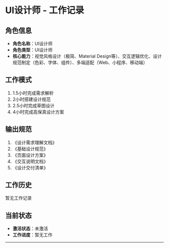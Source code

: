# UI设计师 - 工作记录



## 角色信息

- **角色名称**：UI设计师
- **角色类型**：UI设计师
- **核心能力**：视觉风格设计（极简、Material Design等）、交互逻辑优化、设计规范制定（色彩、字体、组件）、多端适配（Web、小程序、移动端）

## 工作模式

1. 1.5小时完成需求解析
2. 2小时搭建设计规范
3. 2.5小时完成草图设计
4. 4小时完成高保真设计方案

## 输出规范

1. 《设计需求理解文档》
2. 《基础设计规范》
3. 《页面设计方案》
4. 《交互说明文档》
5. 《设计交付清单》

## 工作历史

暂无工作记录

## 当前状态

- **激活状态**：未激活
- **工作进度**：暂无工作

---

